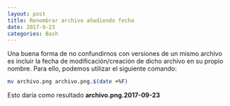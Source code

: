 ```yaml
---
layout: post
title: Renombrar archivo añadiendo fecha
date: 2017-9-23
categories: Bash
---
```

Una buena forma de no confundirnos con versiones de un mismo archivo es incluir la fecha de modificación/creación de dicho archivo en su propio nombre. Para ello, podemos utilizar el siguiente comando:

``` bash
mv archivo.png archivo.png.$(date +%F)
```
Esto daría como resultado **archivo.png.2017-09-23**
